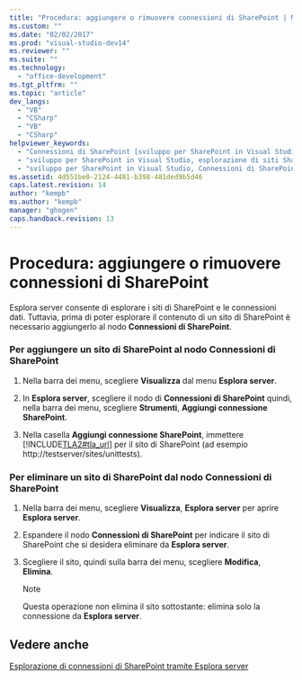 ```yaml
---
title: "Procedura: aggiungere o rimuovere connessioni di SharePoint | Microsoft Docs"
ms.custom: ""
ms.date: "02/02/2017"
ms.prod: "visual-studio-dev14"
ms.reviewer: ""
ms.suite: ""
ms.technology: 
  - "office-development"
ms.tgt_pltfrm: ""
ms.topic: "article"
dev_langs: 
  - "VB"
  - "CSharp"
  - "VB"
  - "CSharp"
helpviewer_keywords: 
  - "Connessioni di SharePoint [sviluppo per SharePoint in Visual Studio]"
  - "sviluppo per SharePoint in Visual Studio, esplorazione di siti SharePoint"
  - "sviluppo per SharePoint in Visual Studio, Connessioni di SharePoint"
ms.assetid: 4d551be0-2124-4481-b398-481ded9b5d46
caps.latest.revision: 14
author: "kempb"
ms.author: "kempb"
manager: "ghogen"
caps.handback.revision: 13
---
```

# Procedura: aggiungere o rimuovere connessioni di SharePoint
  Esplora server consente di esplorare i siti di SharePoint e le connessioni dati.  Tuttavia, prima di poter esplorare il contenuto di un sito di SharePoint è necessario aggiungerlo al nodo **Connessioni di SharePoint**.  
  
### Per aggiungere un sito di SharePoint al nodo Connessioni di SharePoint  
  
1.  Nella barra dei menu, scegliere **Visualizza** dal menu **Esplora server**.  
  
2.  In **Esplora server**, scegliere il nodo di **Connessioni di SharePoint** quindi, nella barra dei menu, scegliere **Strumenti**, **Aggiungi connessione SharePoint**.  
  
3.  Nella casella **Aggiungi connessione SharePoint**, immettere [!INCLUDE[TLA2#tla_url](../sharepoint/includes/tla2sharptla-url-md.md)] per il sito di SharePoint \(ad esempio http:\/\/testserver\/sites\/unittests\).  
  
### Per eliminare un sito di SharePoint dal nodo Connessioni di SharePoint  
  
1.  Nella barra dei menu, scegliere **Visualizza**, **Esplora server** per aprire **Esplora server**.  
  
2.  Espandere il nodo **Connessioni di SharePoint** per indicare il sito di SharePoint che si desidera eliminare da **Esplora server**.  
  
3.  Scegliere il sito, quindi sulla barra dei menu, scegliere **Modifica**, **Elimina**.  
  
    > [!NOTE]  
    >  Questa operazione non elimina il sito sottostante: elimina solo la connessione da **Esplora server**.  
  
## Vedere anche  
 [Esplorazione di connessioni di SharePoint tramite Esplora server](../sharepoint/browsing-sharepoint-connections-using-server-explorer.md)  
  
  